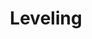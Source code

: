 ---
layout: default
title: Leveling
has_toc: true
nav_order: 10
descrption: Leveling & Perk Points.
---